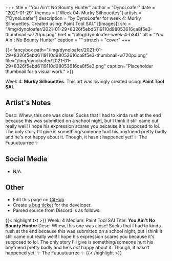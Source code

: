 +++
title =       "You Ain't No Bounty Hunter"
author =      "DynoLoafer"
date =        "2021-01-29"
themes =      ["Week 04: Murky Silhouettes"]
artists =     ["DynoLoafer"]
description = "by DynoLoafer for week 4: Murky Silhouettes. Created using: Paint Tool SAI."
[[images]]
      src = "/img/dynoloafer/2021-01-29+8326f5ebd6119110d98053616ca8f5e3-thumbnail-w720px.png"
      href = "/blog/dynoloafer-week-4-b341"
      alt = "You Ain't No Bounty Hunter"
      caption = ""
      stretch = "cover"
+++


{{< fancybox path="/img/dynoloafer/2021-01-29+8326f5ebd6119110d98053616ca8f5e3-thumbnail-w720px.png" file="/img/dynoloafer/2021-01-29+8326f5ebd6119110d98053616ca8f5e3.png" caption="Placeholder thumbnail for a visual work." >}}


Week 4: **Murky Silhouettes**. This art was lovingly created using: **Paint Tool SAI**.

## Artist's Notes

Desc: Whew, this one was close! Sucks that I had to kinda rush at the end because this was submitted on a school night, but I think it still came out really well! I hope his expression scares you because it's supposed to lol. The only story I'll give is something/someone hurt his boyfriend pretty badly and he's not happy about it. Though, it hasn't happened yet! ✨ The Fuuuutuurree ✨

## Social Media

- N/A.

## Other

- Edit this page on [GitHub](https://github.com/teaminkling/web-refresh/edit/main/content/blog/dynoloafer-week-4-b341.md).
- Create [a bug ticket](https://github.com/teaminkling/web-refresh/issues/new?assignees=&labels=bug&template=problem-report.md&title=) for the developer.
- Parsed source from Discord is as follows:

{{< highlight txt >}}
Week: 4
Medium: Paint Tool SAI
Title: __You Ain't No Bounty Hunter__
Desc: Whew, this one was close! Sucks that I had to kinda rush at the end because this was submitted on a school night, but I think it still came out really well! I hope his expression scares you because it's supposed to lol. The only story I'll give is something/someone hurt his boyfriend pretty badly and he's *not* happy about it. Though, it hasn't happened yet! ✨ The Fuuuutuurree ✨
{{< /highlight >}}